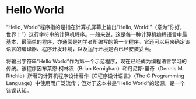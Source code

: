 Hello World
======

“Hello, World”程序指的是指在计算机屏幕上输出“Hello, World!”（意为“你好，世界！”）这行字符串的计算机程序。一般来说，这是每一种计算机编程语言中最基本、最简单的程序，亦通常是初学者所编写的第一个程序。它还可以用来确定该语言的编译器、程序开发环境，以及运行环境是否已经安装妥当。

将输出字符串“Hello World”作为第一个示范程序，现在已经成为编程语言学习的传统。该程序因布莱恩·柯林汉（Brian Kernighan）和丹尼斯·里奇（Dennis M. Ritchie）所著的计算机程序设计著作《C程序设计语言》（The C Programming Language）中使用而广泛流传；但对于这本书是“Hello World”的起源，是一个错误认知。